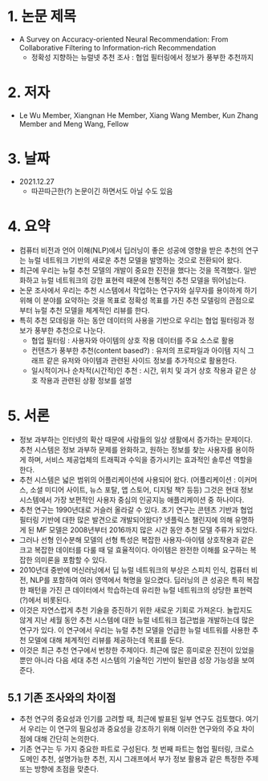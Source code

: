 # 1. 논문 제목
- A Survey on Accuracy-oriented Neural Recommendation: From Collaborative Filtering to Information-rich Recommendation
  - 정확성 지향하는 뉴럴넷 추천 조사 : 협업 필터링에서 정보가 풍부한 추천까지

# 2. 저자
- Le Wu Member, Xiangnan He Member, Xiang Wang Member, Kun Zhang Member and Meng Wang, Fellow

# 3. 날짜
- 2021.12.27
  - 따끈따근한(?) 논문이긴 하면서도 아닐 수도 있음

# 4. 요약
- 컴퓨터 비전과 언어 이해(NLP)에서 딥러닝이 좋은 성공에 영향을 받은 추천의 연구는 뉴럴 네트워크 기반의 새로운 추천 모델을 발명하는 것으로 전환되어 왔다. 
- 최근에 우리는 뉴럴 추천 모델의 개발이 중요한 진전을 했다는 것을 목격했다. 일반화하고 뉴럴 네트워크의 강한 표현력 때문에 전통적인 추천 모델을 뛰어넘는다.
- 논문 조사에서 우리는 추천 시스템에서 작업하는 연구자와 실무자를 용이하게 하기 위해 이 분야를 요약하는 것을 목표로 정확성 목표를 가진 추천 모델링의 관점으로부터 뉴럴 추천 모델을 체계적인 리뷰를 한다.
- 특히 추천 모데링을 하는 동안 데이터의 사용을 기반으로 우리는 협업 필터링과 정보가 풍부한 추천으로 나눈다.
  - 협업 필터링 : 사용자와 아이템의 상호 작용 데이터를 주요 소스로 활용
  - 컨텐츠가 풍부한 추천(content based?) : 유저의 프로파일과 아이템 지식 그래프 같은 유저와 아이템과 관련된 사이드 정보를 추가적으로 활용한다.
  - 일시적이거나 순차적(시간적)인 추천 : 시간, 위치 및 과거 상호 작용과 같은 상호 작용과 관련된 상황 정보를 설명

# 5. 서론
- 정보 과부하는 인터넷의 확산 때문에 사람들의 일상 생활에서 증가하는 문제이다. 추천 시스템은 정보 과부하 문제를 완화하고, 원하는 정보를 찾는 사용자를 용이하게 하며, 서비스 제공업체의 트래픽과 수익을 증가시키는 효과적인 솔루션 역할을 한다.
- 추천 시스템은 넓은 범위의 어플리케이션에 사용되어 왔다. (어플리케이션 : 이커머스, 소셜 미디어 사이트, 뉴스 포탈, 앱 스토어, 디지털 책? 등등) 그것은 현대 정보 시스템에서 가장 보편적인 사용자 중심의 인공지능 애플리케이션 중 하나이다.
- 추천 연구는 1990년대로 거슬러 올라갈 수 있다. 초기 연구는 콘텐츠 기반과 협업 필터링 기반에 대한 많은 발견으로 개발되어왔다? 넷플릭스 챌린지에 의해 유명하게 된 MF 모델은 2008년부터 2016까지 많은 시간 동안 추천 모델 주류가 되었다.
- 그러나 선형 인수분해 모델의 선형 특성은 복잡한 사용자-아이템 상호작용과 같은 크고 복잡한 데이터를 다룰 때 덜 효율적이다. 아이템은 완전한 이해를 요구하는 복잡한 의미론을 포함할 수 있다.
- 2010년대 중반에 머신러닝에서 딥 뉴럴 네트워크의 부상은 스피치 인식, 컴퓨터 비전, NLP를 포함하여 여러 영역에서 혁명을 일으켰다. 딥러닝의 큰 성공은 특히 복잡한 패턴을 가진 큰 데이터에서 학습하는데 유리한 뉴럴 네트워크의 상당한 표현력(?)에서 비롯된다.
- 이것은 자연스럽게 추천 기술을 증진하기 위한 새로운 기회로 가져온다. 놀랍지도 않게 지난 세월 동안 추천 시스템에 대한 뉴럴 네트워크 접근법을 개발하는데 많은 연구가 있다. 이 연구에서 우리는 뉴럴 추천 모델을 언급한 뉴럴 네트워를 사용한 추천 모델에 대해 체계적인 리뷰를 제공하는데 목표를 둔다.
- 이것은 최근 추천 연구에서 번창한 주제이다. 최근에 많은 흥미로운 진전이 있었을뿐만 아니라 다음 세대 추천 시스템의 기술적인 기반이 될만큼 성장 가능성을 보여준다. 


## 5.1 기존 조사와의 차이점
- 추천 연구의 중요성과 인기를 고려할 때, 최근에 발표된 일부 연구도 검토했다. 여기서 우리는 이 연구의 필요성과 중요성을 강조하기 위해 이러한 연구와의 주요 차이점에 대해 간단히 논의한다.
- 기존 연구는 두 가지 중요한 파트로 구성된다. 첫 번째 파트는 협업 필터링, 크로스 도메인 추천, 설명가능한 추천, 지시 그래프에서 부가 정보 활용과 같은 특정한 주제 또는 방향에 초점을 맞춘다. 
